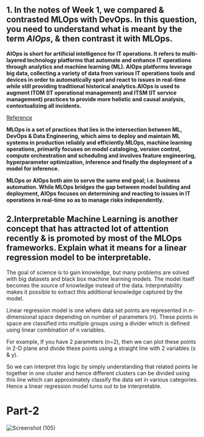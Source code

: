 
## 1. In the notes of Week 1, we compared & contrasted MLOps with DevOps. In this question, you need to understand what is meant by the term ***AIOps***, & then contrast it with MLOps.

**AIOps is short for artificial intelligence for IT operations. It refers to multi-layered technology platforms that automate and enhance IT operations through analytics and machine learning (ML). AIOps platforms leverage big data, collecting a variety of data from various IT operations tools and devices in order to automatically spot and react to issues in real-time while still providing traditional historical analytics.AIOps is used to augment ITOM (IT operational management) and ITSM (IT service management) practices to provide more holistic and causal analysis, contextualizing all incidents.**

[Reference](https://www.bmc.com/blogs/what-is-aiops/)

**MLOps is a set of practices that lies in the intersection between ML, DevOps & Data Engineering, which aims to deploy and maintain ML systems in production reliably and efficiently.MLOps, machine learning operations, primarily focuses on model cataloging, version control, compute orchestration and scheduling and involves feature engineering, hyperparameter optimization, inference and finally the deployment of a model for inference.**

**MLOps or AIOps both aim to serve the same end goal; i.e. business automation. While MLOps bridges the gap between model building and deployment, AIOps focuses on determining and reacting to issues in IT operations in real-time so as to manage risks independently.**

## 2.Interpretable Machine Learning is another concept that has attracted lot of attention recently & is promoted by most of the MLOps frameworks. Explain what it means for a linear regression model to be interpretable.

The goal of science is to gain knowledge, but many problems are solved with big datasets and black box machine learning models. The model itself becomes the source of knowledge instead of the data. Interpretability makes it possible to extract this additional knowledge captured by the model.

Linear regression model is one where data set points are represented in n-dimensional space depending on number of parameters (n). These points in space are classified into multiple groups using a divider which is defined using linear combination of n variables.

For example, If you have 2 parameters (n=2), then we can plot these points in 2-D plane and divide these points using a straight line with 2 variables (x & y).

So we can interpret this logic by simply understanding that related points lie together in one cluster and hence different clusters can be divided using this line which can approximately classify the data set in various categories. Hence a linear regression model turns out to be interpretable.

# Part-2

![Screenshot (105)](https://user-images.githubusercontent.com/79842918/124972519-19336d80-e048-11eb-931c-0bc428575758.png)

